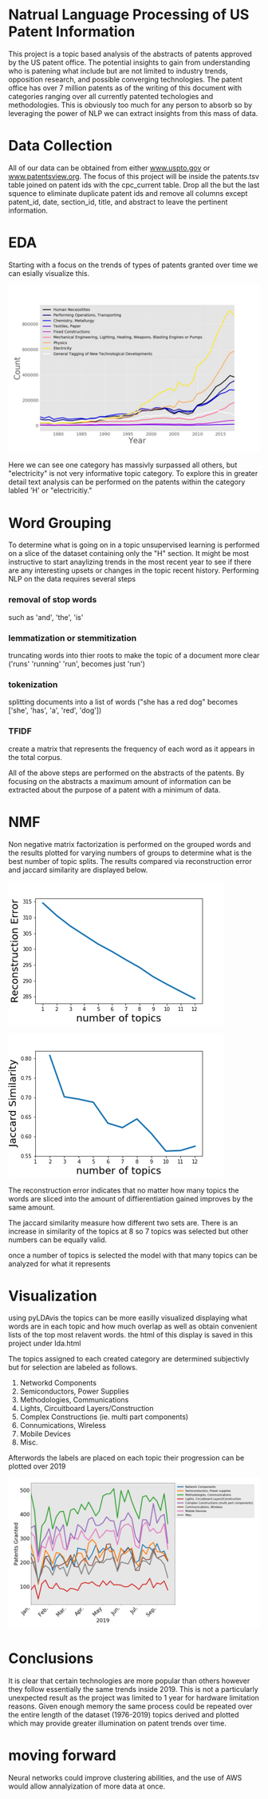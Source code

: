 # Natrual Language Processing of US Patent Information
This project is a topic based analysis of the abstracts of patents approved by the US patent office. The potential insights to gain from understanding who is patening what include but are not limited to industry trends, opposition research, and possible converging technologies.
The patent office has over 7 million patents as of the writing of this document with categories ranging over all currently patented techologies and methodologies. This is obviously too much for any person to absorb so by leveraging the power of NLP we can extract insights from this mass of data.

# Data Collection
All of our data can be obtained from either www.uspto.gov or www.patentsview.org. The focus of this project will be inside the patents.tsv table joined on patent ids with the cpc_current table. Drop all the but the last squence to eliminate duplicate patent ids and remove all columns except patent_id, date, section_id, title, and abstract to leave the pertinent information.

# EDA
Starting with a focus on the trends of types of patents granted over time we can esially visualize this.

![alt text](/img/count_sections_per_year.jpg "")

Here we can see one category has massivly surpassed all others, but "electricity" is not very informative topic category. To explore this in greater detail text analysis can be performed on the patents within the category labled 'H' or "electricitiy."

# Word Grouping
To determine what is going on in a topic unsupervised learning is performed on a slice of the dataset containing only the "H" section. It might be most instructive to start anaylizing trends in the most recent year to see if there are any interesting upsets or changes in the topic recent history.
Performing NLP on the data requires several steps
### removal of stop words
such as 'and', 'the', 'is'
### lemmatization or stemmitization
truncating words into thier roots to make the topic of a document more clear ('runs' 'running' 'run', becomes just 'run')
### tokenization
splitting documents into a list of words ("she has a red dog" becomes ['she', 'has', 'a', 'red', 'dog'])
### TFIDF
create a matrix that represents the frequency of each word as it appears in the total corpus.

All of the above steps are performed on the abstracts of the patents. By focusing on the abstracts a maximum amount of information can be extracted about the purpose of a patent with a minimum of data.

# NMF
Non negative matrix factorization is performed on the grouped words and the results plotted for varying numbers of groups to determine what is the best number of topic splits. The results compared via reconstruction error and jaccard similarity are displayed below.

![alt text](/img/reconstruction_err_section_H.png "")

![alt text](/img/jaccard_err_section_H.png "")

The reconstruction error indicates that no matter how many topics the words are sliced into the amount of diffierentiation gained improves by the same amount.

The jaccard similarity measure how different two sets are. There is an increase in similarity of the topics at 8 so 7 topics was selected but other numbers can be equally valid.

once a number of topics is selected the model with that many topics can be analyzed for what it represents

# Visualization
using pyLDAvis the topics can be more easilly visualized displaying what words are in each topic and how much overlap as well as obtain convenient lists of the top most relavent words.
the html of this display is saved in this project under Ida.html

The topics assigned to each created category are determined subjectivly but for selection are labeled as follows.
1) Networkd Components
2) Semiconductors, Power Supplies
3) Methodologies, Communications
4) Lights, Circuitboard Layers/Construction
5) Complex Constructions (ie. multi part components)
6) Connumications, Wireless
7) Mobile Devices
8) Misc.

Afterwords the labels are placed on each topic their progression can be plotted over 2019

![alt text](/img/electricity_2019_topics.png "")

# Conclusions
It is clear that certain technologies are more popular than others however they follow essentially the same trends inside 2019. This is not a particularly unexpected result as the project was limited to 1 year for hardware limitation reasons. Given enough memory the same process could be repeated over the entire length of the dataset (1976-2019) topics derived and plotted which may provide greater illumination on patent trends over time.

# moving forward
Neural networks could improve clustering abilities, and the use of AWS would allow annalyization of more data at once.